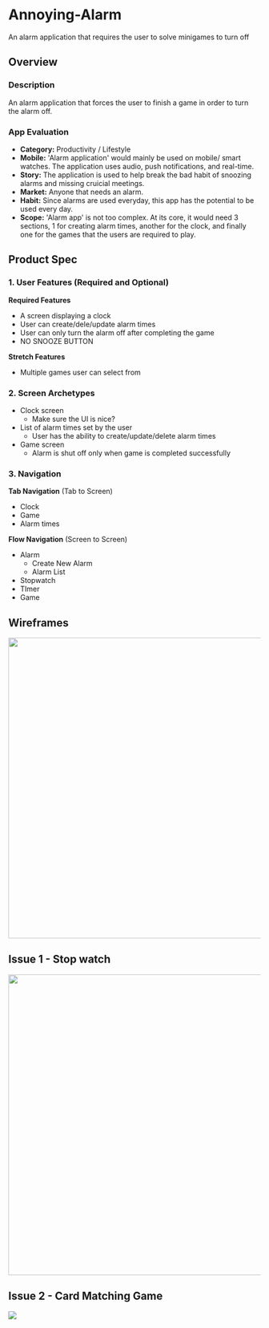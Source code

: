# Annoying-Alarm
An alarm application that requires the user to solve minigames to turn off

## Overview

### Description
An alarm application that forces the user to finish a game in order to turn the alarm off.

### App Evaluation
- **Category:** Productivity / Lifestyle
- **Mobile:** 'Alarm application' would mainly be used on mobile/ smart watches. The application uses audio, push notifications, and real-time.
- **Story:** The application is used to help break the bad habit of snoozing alarms and missing cruicial meetings.
- **Market:** Anyone that needs an alarm.
- **Habit:** Since alarms are used everyday, this app has the potential to be used every day.
- **Scope:** 'Alarm app' is not too complex. At its core, it would need 3 sections, 1 for creating alarm times, another for the clock, and finally one for the games that the users are required to play.

## Product Spec

### 1. User Features (Required and Optional)

**Required Features**

* A screen displaying a clock
* User can create/dele/update alarm times
* User can only turn the alarm off after completing the game
* NO SNOOZE BUTTON

**Stretch Features**

* Multiple games user can select from

### 2. Screen Archetypes

- Clock screen
  - Make sure the UI is nice? 
- List of alarm times set by the user
  - User has the ability to create/update/delete alarm times
- Game screen
  - Alarm is shut off only when game is completed successfully

### 3. Navigation

**Tab Navigation** (Tab to Screen)

* Clock
* Game
* Alarm times

**Flow Navigation** (Screen to Screen)

- Alarm
  - Create New Alarm
  - Alarm List
- Stopwatch
- TImer
- Game

## Wireframes
<img src="https://i.imgur.com/NfT2h78.png" width=600>

## Issue 1 - Stop watch 
<img src="http://g.recordit.co/SVZs34PQ6O.gif" width=600>

## Issue 2 - Card Matching Game
<img src = "https://i.imgur.com/g55eAkN.gif">
